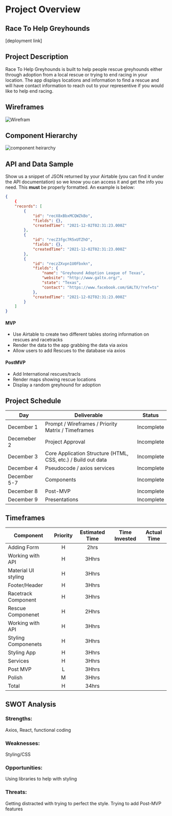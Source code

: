 # Project Overview

## Race To Help Greyhounds

[deployment link]

## Project Description

Race To Help Greyhounds is built to help people rescue greyhounds either through adoption from a local rescue or trying to end racing in your location. The app displays locations and information to find a rescue and will have contact information to reach out to your representive if you would like to help end racing.

## Wireframes

![Wirefram](https://i.imgur.com/pDCqb4O.png)

## Component Hierarchy

![component heirarchy](https://i.imgur.com/Kd24g6h.png)

## API and Data Sample

Show us a snippet of JSON returned by your Airtable (you can find it under the API documentation) so we know you can access it and get the info you need. This __must__ be properly formatted. An example is below:

```json
{
    {
    "records": [
        {
            "id": "recX8xBbxMCQWZkBo",
            "fields": {},
            "createdTime": "2021-12-02T02:31:23.000Z"
        },
        {
            "id": "recZ3fgc7R5xUTZhO",
            "fields": {},
            "createdTime": "2021-12-02T02:31:23.000Z"
        },
        {
            "id": "reczZXvpn1U0Fbxkn",
            "fields": {
                "name": "Greyhound Adoption League of Texas",
                "website": "http://www.galtx.org/",
                "state": "Texas",
                "contact": "https://www.facebook.com/GALTX/?ref=ts"
            },
            "createdTime": "2021-12-02T02:31:23.000Z"
        }
    ]
}
```


#### MVP 

- Use Airtable to create two different tables storing information on rescues and racetracks
- Render the data to the app grabbing the data via axios
- Allow users to add Rescues to the database via axios


#### PostMVP  

- Add International rescues/tracls
- Render maps showing rescue locations
- Display a random greyhound for adoption

## Project Schedule



|  Day | Deliverable | Status
|---|---| ---|
|December 1| Prompt / Wireframes / Priority Matrix / Timeframes | Incomplete
|Decemeber 2| Project Approval | Incomplete
|December 3| Core Application Structure (HTML, CSS, etc.) / Build out data| Incomplete
|December 4| Pseudocode / axios services | Incomplete
|December 5-7| Components  | Incomplete
|December 8| Post-MVP | Incomplete
|December 9| Presentations | Incomplete

## Timeframes

| Component | Priority | Estimated Time | Time Invested | Actual Time |
| --- | :---: |  :---: | :---: | :---: |
| Adding Form | H |2hrs |  |  |
| Working with API | H|3Hhrs | |  |  |
| Material UI styling | H|3Hhrs | |  |  |
| Footer/Header | H|3Hhrs | |  |  |
| Racetrack Component| H|3Hhrs | |  |  |
| Rescue Componenet | H|2Hhrs | |  |  |
| Working with API | H|3Hhrs | |  |  |
| Styling Componenets| H|3Hhrs | |  |  |
| Styling App | H|3Hhrs | |  |  |
| Services |H | 3Hhrs | |  |  |
| Post MVP | L |3Hhrs | |  |  |
| Polish | M |3Hhrs | |  |  |
| Total | H | 34hrs|  |  |

## SWOT Analysis

### Strengths:
Axios, React, functional coding

### Weaknesses:
Styling/CSS

### Opportunities:
Using libraries to help with styling

### Threats:
Getting distracted with trying to perfect the style. Trying to add Post-MVP features
